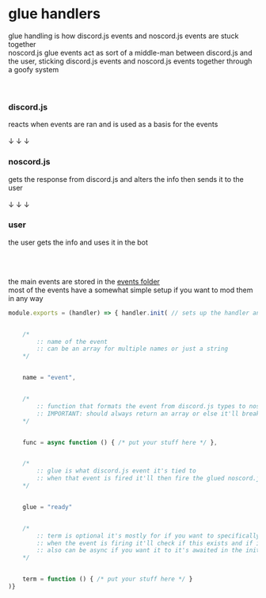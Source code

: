 # glue handlers

glue handling is how discord.js events and noscord.js events are stuck together<br>
noscord.js glue events act as sort of a middle-man between discord.js and the user, sticking discord.js events and noscord.js events together through a goofy system<br><br><br>


### discord.js
reacts when events are ran and is used as a basis for the events<br><br>
↓ ↓ ↓
### noscord.js
gets the response from discord.js and alters the info then sends it to the user<br><br>
↓ ↓ ↓
### user
the user gets the info and uses it in the bot

<br><br>

the main events are stored in the [events folder](https://github.com/paigeroid/noscord.js/tree/main/src/Services/EventService/glue/events)<br>
most of the events have a somewhat simple setup if you want to mod them in any way<br>

```js
module.exports = (handler) => { handler.init( // sets up the handler and initializes the glued event


    /*
        :: name of the event
        :: can be an array for multiple names or just a string
    */


    name = "event",


    /*
        :: function that formats the event from discord.js types to noscord.js types
        :: IMPORTANT: should always return an array or else it'll break
    */


    func = async function () { /* put your stuff here */ }, 


    /*
        :: glue is what discord.js event it's tied to
        :: when that event is fired it'll then fire the glued noscord.js event
    */


    glue = "ready"


    /*
        :: term is optional it's mostly for if you want to specifically stop it from firing if a requirement is not met
        :: when the event is firing it'll check if this exists and if it is true or not
        :: also can be async if you want it to it's awaited in the init function
    */


    term = function () { /* put your stuff here */ }
)}
```

